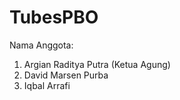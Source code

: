 # TubesPBO
Nama Anggota:
1. Argian Raditya Putra (Ketua Agung)
2. David Marsen Purba
3. Iqbal Arrafi
